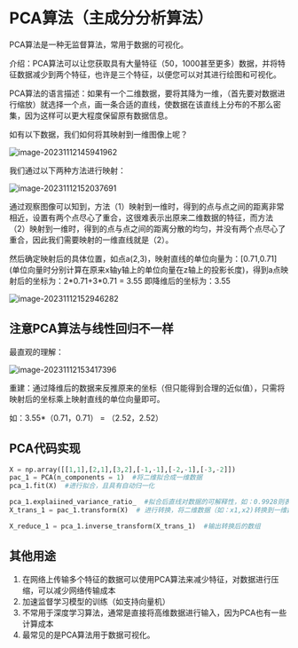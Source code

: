 # **PCA算法（主成分分析算法）**

PCA算法是一种无监督算法，常用于数据的可视化。

介绍：PCA算法可以让您获取具有大量特征（50，1000甚至更多）数据，并将特征数据减少到两个特征，也许是三个特征，以便您可以对其进行绘图和可视化。

PCA算法的语言描述：如果有一个二维数据，要将其降为一维，（首先要对数据进行缩放）就选择一个点，画一条合适的直线，使数据在该直线上分布的不那么密集，因为这样可以更大程度保留原有数据信息。

如有以下数据，我们如何将其映射到一维图像上呢？

![image-20231112145941962](C:\Users\CooKu\AppData\Roaming\Typora\typora-user-images\image-20231112145941962.png)

我们通过以下两种方法进行映射：

![image-20231112152037691](C:\Users\CooKu\AppData\Roaming\Typora\typora-user-images\image-20231112152037691.png)

通过观察图像可以知到，方法（1）映射到一维时，得到的点与点之间的距离非常相近，设置有两个点尽心了重合，这很难表示出原来二维数据的特征，而方法（2）映射到一维时，得到的点与点之间的距离分散的均匀，并没有两个点尽心了重合，因此我们需要映射的一维直线就是（2）。

然后确定映射后的具体位置，如点a(2,3)，映射直线的单位向量为：[0.71,0.71] (单位向量时分别计算在原来x轴y轴上的单位向量在z轴上的投影长度)，得到a点映射后的坐标为：2\*0.71+3\*0.71 = 3.55 即降维后的坐标为：3.55

![image-20231112152946282](C:\Users\CooKu\AppData\Roaming\Typora\typora-user-images\image-20231112152946282.png)

## 注意PCA算法与线性回归不一样

最直观的理解：

![image-20231112153417396](C:\Users\CooKu\AppData\Roaming\Typora\typora-user-images\image-20231112153417396.png)

重建：通过降维后的数据来反推原来的坐标（但只能得到合理的近似值），只需将映射后的坐标乘上映射直线的单位向量即可。

如：3.55*（0.71，0.71） = （2.52，2.52）

## PCA代码实现

```python
X = np.array([[1,1],[2,1],[3,2],[-1,-1],[-2,-1],[-3,-2]])
pac_1 = PCA(n_components = 1)  #将二维拟合成一维数据
pca_1.fit(X)  #进行拟合，且具有自动归一化

pca_1.explaiined_variance_ratio_  #拟合后直线对数据的可解释性，如：0.9928则表示捕获原始数据集中99.2%的可变性或信息
X_trans_1 = pac_1.transform(X)  # 进行转换，将二维数据（如：x1,x2)转换到一维数据对应的坐标（如：z1)

X_reduce_1 = pca_1.inverse_transform(X_trans_1)  #输出转换后的数组
```

## 其他用途

1. 在网络上传输多个特征的数据可以使用PCA算法来减少特征，对数据进行压缩，可以减少网络传输成本
2. 加速监督学习模型的训练（如支持向量机）
3. 不常用于深度学习算法，通常是直接将高维数据进行输入，因为PCA也有一些计算成本
4. 最常见的是PCA算法用于数据可视化。